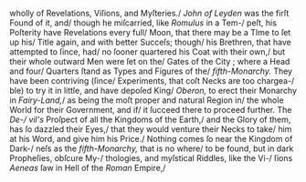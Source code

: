 wholly of Revelations, Viſions, and Myſteries./
*John of Leyden* was the firſt Found of it, and/
though he miſcarried, like *Romulus* in a Tem-/
peſt, his Poſterity have Revelations every full/
Moon, that there may be a TIme to ſet up his/
Title again, and with better Succeſs; though/
his Brethren, that have attempted to ſince, had/
no ſooner quartered his Coat with their own,/
but their whole outward Men were ſet on the/
Gates of the City ; where a Head and four/
Quarters ſtand as Types and Figures of the/
*fifth-Monarchy.* They have been contriving (ſince/
Experiments, that coſt Necks are too chargea-/
ble) to try it in little, and have depoſed King/
*Oberon,* to erect their Monarchy in *Fairy-Land,*/
as being the moſt proper and natural Region in/
the whole World for their Government, and if/
it ſucceed there to proceed further.  The *De-/
vil's* Proſpect of all the Kingdoms of the Earth,/
and the Glory of them, has ſo dazzled their Eyes,/
that they would venture their Necks to take/
him at his Word, and give him his Price./
Nothing comes ſo near the Kingdom of Dark-/
neſs as the *fifth-Monarchy,* that is no where/
to be found, but in dark Propheſies, obſcure My-/
thologies, and myſstical Riddles, like the Vi-/
ſions *Aeneas* ſaw in Hell of the *Roman* Empire,/
